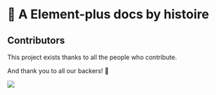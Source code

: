 # 🎉 A Element-plus docs by histoire
## Contributors

This project exists thanks to all the people who contribute.

And thank you to all our backers! 🙏

<a href="https://github.com/element-plus/element-plus-docs-histoire/graphs/contributors">
  <img src="https://contrib.rocks/image?repo=element-plus/element-plus-docs-histoire" />
</a>
